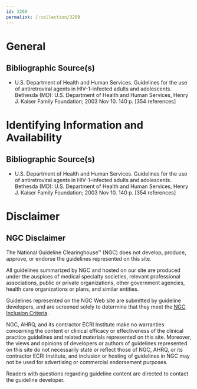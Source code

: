```yaml
---
id: 3269
permalink: /:collection/3269
---
```


# General

## Bibliographic Source(s)

- U.S. Department of Health and Human Services. Guidelines for the use of antiretroviral agents in HIV-1-infected adults and adolescents. Bethesda (MD): U.S. Department of Health and Human Services, Henry J. Kaiser Family Foundation; 2003 Nov 10. 140 p. [354 references]

# Identifying Information and Availability

## Bibliographic Source(s)

- U.S. Department of Health and Human Services. Guidelines for the use of antiretroviral agents in HIV-1-infected adults and adolescents. Bethesda (MD): U.S. Department of Health and Human Services, Henry J. Kaiser Family Foundation; 2003 Nov 10. 140 p. [354 references]

# Disclaimer

## NGC Disclaimer

The National Guideline Clearinghouse™ (NGC) does not develop, produce, approve, or endorse the guidelines represented on this site.

All guidelines summarized by NGC and hosted on our site are produced under the auspices of medical specialty societies, relevant professional associations, public or private organizations, other government agencies, health care organizations or plans, and similar entities.

Guidelines represented on the NGC Web site are submitted by guideline developers, and are screened solely to determine that they meet the [NGC Inclusion Criteria](/help-and-about/summaries/inclusion-criteria).

NGC, AHRQ, and its contractor ECRI Institute make no warranties concerning the content or clinical efficacy or effectiveness of the clinical practice guidelines and related materials represented on this site. Moreover, the views and opinions of developers or authors of guidelines represented on this site do not necessarily state or reflect those of NGC, AHRQ, or its contractor ECRI Institute, and inclusion or hosting of guidelines in NGC may not be used for advertising or commercial endorsement purposes.

Readers with questions regarding guideline content are directed to contact the guideline developer.

